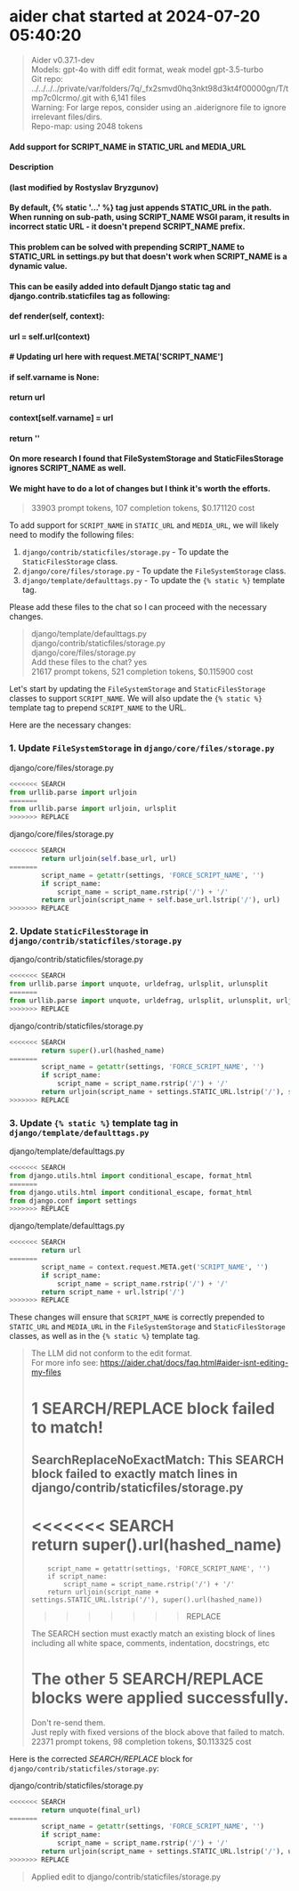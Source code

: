 
# aider chat started at 2024-07-20 05:40:20

> Aider v0.37.1-dev  
> Models: gpt-4o with diff edit format, weak model gpt-3.5-turbo  
> Git repo: ../../../../private/var/folders/7q/_fx2smvd0hq3nkt98d3kt4f00000gn/T/tmp7c0lcrmo/.git with 6,141 files  
> Warning: For large repos, consider using an .aiderignore file to ignore irrelevant files/dirs.  
> Repo-map: using 2048 tokens  

#### Add support for SCRIPT_NAME in STATIC_URL and MEDIA_URL  
#### Description  
#### 	   
#### 		(last modified by Rostyslav Bryzgunov)  
#### 	   
#### By default, {% static '...' %} tag just appends STATIC_URL in the path. When running on sub-path, using SCRIPT_NAME WSGI param, it results in incorrect static URL - it doesn't prepend SCRIPT_NAME prefix.  
#### This problem can be solved with prepending SCRIPT_NAME to STATIC_URL in settings.py but that doesn't work when SCRIPT_NAME is a dynamic value.  
#### This can be easily added into default Django static tag and django.contrib.staticfiles tag as following:  
#### def render(self, context):  
#### 	url = self.url(context)  
#### 	# Updating url here with request.META['SCRIPT_NAME']   
#### 	if self.varname is None:  
#### 		return url  
#### 	context[self.varname] = url  
#### 		return ''  
#### On more research I found that FileSystemStorage and StaticFilesStorage ignores SCRIPT_NAME as well.   
#### We might have to do a lot of changes but I think it's worth the efforts.  
> 33903 prompt tokens, 107 completion tokens, $0.171120 cost  

To add support for `SCRIPT_NAME` in `STATIC_URL` and `MEDIA_URL`, we will likely need to modify the following files:

1. `django/contrib/staticfiles/storage.py` - To update the `StaticFilesStorage` class.
2. `django/core/files/storage.py` - To update the `FileSystemStorage` class.
3. `django/template/defaulttags.py` - To update the `{% static %}` template tag.

Please add these files to the chat so I can proceed with the necessary changes.

> django/template/defaulttags.py  
> django/contrib/staticfiles/storage.py  
> django/core/files/storage.py  
> Add these files to the chat? yes  
> 21617 prompt tokens, 521 completion tokens, $0.115900 cost  

Let's start by updating the `FileSystemStorage` and `StaticFilesStorage` classes to support `SCRIPT_NAME`. We will also update the `{% static %}` template tag to prepend `SCRIPT_NAME` to the URL.

Here are the necessary changes:

### 1. Update `FileSystemStorage` in `django/core/files/storage.py`

django/core/files/storage.py
```python
<<<<<<< SEARCH
from urllib.parse import urljoin
=======
from urllib.parse import urljoin, urlsplit
>>>>>>> REPLACE
```

django/core/files/storage.py
```python
<<<<<<< SEARCH
        return urljoin(self.base_url, url)
=======
        script_name = getattr(settings, 'FORCE_SCRIPT_NAME', '')
        if script_name:
            script_name = script_name.rstrip('/') + '/'
        return urljoin(script_name + self.base_url.lstrip('/'), url)
>>>>>>> REPLACE
```

### 2. Update `StaticFilesStorage` in `django/contrib/staticfiles/storage.py`

django/contrib/staticfiles/storage.py
```python
<<<<<<< SEARCH
from urllib.parse import unquote, urldefrag, urlsplit, urlunsplit
=======
from urllib.parse import unquote, urldefrag, urlsplit, urlunsplit, urljoin
>>>>>>> REPLACE
```

django/contrib/staticfiles/storage.py
```python
<<<<<<< SEARCH
        return super().url(hashed_name)
=======
        script_name = getattr(settings, 'FORCE_SCRIPT_NAME', '')
        if script_name:
            script_name = script_name.rstrip('/') + '/'
        return urljoin(script_name + settings.STATIC_URL.lstrip('/'), super().url(hashed_name))
>>>>>>> REPLACE
```

### 3. Update `{% static %}` template tag in `django/template/defaulttags.py`

django/template/defaulttags.py
```python
<<<<<<< SEARCH
from django.utils.html import conditional_escape, format_html
=======
from django.utils.html import conditional_escape, format_html
from django.conf import settings
>>>>>>> REPLACE
```

django/template/defaulttags.py
```python
<<<<<<< SEARCH
        return url
=======
        script_name = context.request.META.get('SCRIPT_NAME', '')
        if script_name:
            script_name = script_name.rstrip('/') + '/'
        return script_name + url.lstrip('/')
>>>>>>> REPLACE
```

These changes will ensure that `SCRIPT_NAME` is correctly prepended to `STATIC_URL` and `MEDIA_URL` in the `FileSystemStorage` and `StaticFilesStorage` classes, as well as in the `{% static %}` template tag.

> The LLM did not conform to the edit format.  
> For more info see: https://aider.chat/docs/faq.html#aider-isnt-editing-my-files  
> # 1 SEARCH/REPLACE block failed to match!  
>   
> ## SearchReplaceNoExactMatch: This SEARCH block failed to exactly match lines in django/contrib/staticfiles/storage.py  
> <<<<<<< SEARCH  
>         return super().url(hashed_name)  
> =======  
>         script_name = getattr(settings, 'FORCE_SCRIPT_NAME', '')  
>         if script_name:  
>             script_name = script_name.rstrip('/') + '/'  
>         return urljoin(script_name + settings.STATIC_URL.lstrip('/'), super().url(hashed_name))  
> >>>>>>> REPLACE  
>   
> The SEARCH section must exactly match an existing block of lines including all white space, comments, indentation, docstrings, etc  
>   
> # The other 5 SEARCH/REPLACE blocks were applied successfully.  
> Don't re-send them.  
> Just reply with fixed versions of the block above that failed to match.  
> 22371 prompt tokens, 98 completion tokens, $0.113325 cost  

Here is the corrected *SEARCH/REPLACE* block for `django/contrib/staticfiles/storage.py`:

django/contrib/staticfiles/storage.py
```python
<<<<<<< SEARCH
        return unquote(final_url)
=======
        script_name = getattr(settings, 'FORCE_SCRIPT_NAME', '')
        if script_name:
            script_name = script_name.rstrip('/') + '/'
        return urljoin(script_name + settings.STATIC_URL.lstrip('/'), unquote(final_url))
>>>>>>> REPLACE
```

> Applied edit to django/contrib/staticfiles/storage.py  
